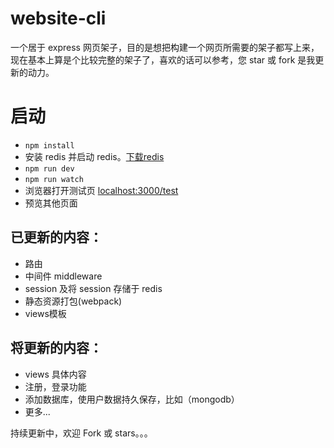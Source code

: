 # website-cli

一个居于 express 网页架子，目的是想把构建一个网页所需要的架子都写上来，现在基本上算是个比较完整的架子了，喜欢的话可以参考，您 star 或 fork 是我更新的动力。

# 启动

 - `npm install`
 - 安装 redis 并启动 redis。[下载redis](https://redis.io/download)
 - `npm run dev`
 - `npm run watch`
 - 浏览器打开测试页 [localhost:3000/test](http://localhost:3000/test)
 - 预览其他页面

## 已更新的内容：

 - 路由
 - 中间件 middleware
 - session 及将 session 存储于 redis
 - 静态资源打包(webpack)
 - views模板

## 将更新的内容：

 - views 具体内容
 - 注册，登录功能
 - 添加数据库，使用户数据持久保存，比如（mongodb）
 - 更多...

持续更新中，欢迎 Fork 或 stars。。。
